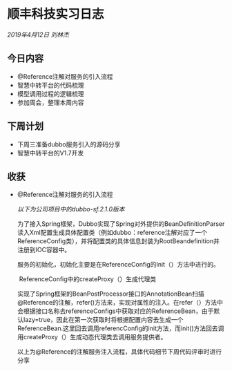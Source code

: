 # 顺丰科技实习日志

*2019年4月12日 刘林杰*

## 今日内容

- @Reference注解对服务的引入流程
- 智慧中转平台的代码梳理
- 模型调用过程的逻辑梳理
- 参加周会，整理本周内容

## 下周计划

- 下周三准备dubbo服务引入的源码分享
- 智慧中转平台的V1.7开发

## 收获

- @Reference注解对服务的引入流程

  *以下为公司项目中的dubbo-sf.2.1.0版本*

  ​	为了接入Spring框架，Dubbo实现了Spring对外提供的BeanDefinitionParser读入Xml配置生成具体配置类（例如dubbo：reference注解对应了一个ReferenceConfig类），并将配置类的具体信息封装为RootBeandefinition并注册到IOC容器中。

  ​	服务的初始化，初始化主要是在ReferenceConfig的Init（）方法中进行的。

  ​        ReferenceConfig中的createProxy（）生成代理类

  ​	实现了Spring框架的BeanPostProcessor接口的AnnotationBean扫描@Reference的注解，refer()方法来，实现对属性的注入。在refer（）方法中会根据接口名称去referenceConfigs中获取对应的ReferenceBean，由于默认lazy=true，因此在第一次获取时将根据配置内容去生成一个ReferenceBean.这里回去调用referencConfig的init方法，而init()方法回去调用createProxy（）生成动态代理类去调用服务提供者。

  ​	以上为@Reference的注解服务注入流程，具体代码细节下周代码评审时进行分享

  ​		



